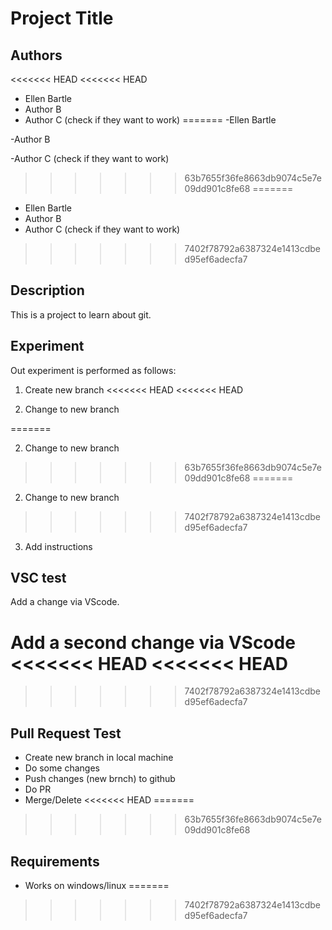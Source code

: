 # Project Title

## Authors

<<<<<<< HEAD
<<<<<<< HEAD
- Ellen Bartle
- Author B
- Author C (check if they want to work)
=======
-Ellen Bartle

-Author B

-Author C (check if they want to work)
>>>>>>> 63b7655f36fe8663db9074c5e7e09dd901c8fe68
=======
- Ellen Bartle
- Author B
- Author C (check if they want to work)
>>>>>>> 7402f78792a6387324e1413cdbed95ef6adecfa7

## Description

This is a project to learn about git. 

## Experiment

Out experiment is performed as follows:

1. Create new branch
<<<<<<< HEAD
<<<<<<< HEAD

2. Change to new branch

=======
   
2. Change to new branch
   
>>>>>>> 63b7655f36fe8663db9074c5e7e09dd901c8fe68
=======

2. Change to new branch

>>>>>>> 7402f78792a6387324e1413cdbed95ef6adecfa7
3. Add instructions

## VSC test

Add a change via VScode. 

Add a second change via VScode
<<<<<<< HEAD
<<<<<<< HEAD
=======
>>>>>>> 7402f78792a6387324e1413cdbed95ef6adecfa7

## Pull Request Test 

- Create new branch in local machine
- Do some changes
- Push changes (new brnch) to github
- Do PR
- Merge/Delete
<<<<<<< HEAD
=======
>>>>>>> 63b7655f36fe8663db9074c5e7e09dd901c8fe68

## Requirements

- Works on windows/linux
=======
>>>>>>> 7402f78792a6387324e1413cdbed95ef6adecfa7
